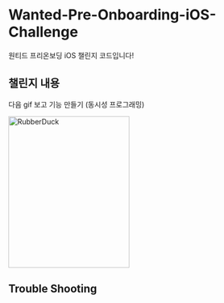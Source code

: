 # Wanted-Pre-Onboarding-iOS-Challenge
원티드 프리온보딩 iOS 챌린지 코드입니다!

## 챌린지 내용
다음 gif 보고 기능 만들기 (동시성 프로그래밍)

<img src="https://s3.us-west-2.amazonaws.com/secure.notion-static.com/c146f537-77bd-48e7-8240-ea248b0449dd/image_downloader.gif?X-Amz-Algorithm=AWS4-HMAC-SHA256&X-Amz-Content-Sha256=UNSIGNED-PAYLOAD&X-Amz-Credential=AKIAT73L2G45EIPT3X45%2F20230223%2Fus-west-2%2Fs3%2Faws4_request&X-Amz-Date=20230223T134330Z&X-Amz-Expires=86400&X-Amz-Signature=35e1a62eab0603d5565a7d9131ac65bec9665e1761af523b3181d73f4ceed798&X-Amz-SignedHeaders=host&x-id=GetObject" width="240px" height="300px" title="px(픽셀) 크기 설정" alt="RubberDuck"></img><br/>

## Trouble Shooting
